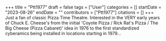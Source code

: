 +++
title = "Ptt1977"
draft = false
tags = ["User"]
categories = []
startDate = "2023-08-26"
endDate = ""
contributors = ["Ptt1977"]
citations = []
+++
Just a fan of classic Pizza Time Theatre. Interested in the VERY early years of Chuck E. Cheese's from the initial 'Coyote Pizza / Rick Rat's Pizza / The Big Cheese (Pizza Cabaret)' idea in 1976 to the first standardized cyberamics being installed in locations starting in 1979...
